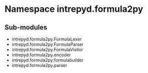 Namespace intrepyd.formula2py
=============================

Sub-modules
-----------
* intrepyd.formula2py.FormulaLexer
* intrepyd.formula2py.FormulaParser
* intrepyd.formula2py.FormulaVisitor
* intrepyd.formula2py.encoder
* intrepyd.formula2py.formulabuilder
* intrepyd.formula2py.parser